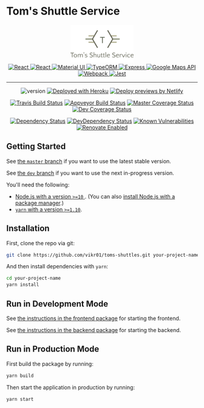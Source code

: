 # Tom's Shuttle Service

<div align="center">
  <img alt="Tom's Shuttle Service" style="max-height:100px;""
      src="./packages/frontend/src/images/logo.png"/>
</div>

<div align="center">
  <a href="https://reactjs.org" rel="noopener" target="_blank">
    <img alt="React" height="60" 
      src="https://raw.githubusercontent.com/yarnpkg/assets/master/yarn-kitten-circle.png"/>
  </a>
  <a href="https://reactjs.org" rel="noopener" target="_blank">
    <img alt="React" height="60" 
      src="https://avatars.githubusercontent.com/u/6412038"/>
  </a>
  <a href="https://material-ui.com/" rel="noopener" target="_blank">
    <img height="60" width="60" src="https://material-ui.com/static/images/material-ui-logo.svg" alt="Material UI"/>
  </a>
  <a href="http://typeorm.io/" rel="noopener" target="_blank">
    <img alt="TypeORM" height="60" src="https://raw.githubusercontent.com/typeorm/typeorm.github.io/master/image/logo/logo.png"/>
  </a> 
  <a href="https://expressjs.com" rel="noopener" target="_blank">
    <img alt="Express" height="60" 
      src="https://avatars.githubusercontent.com/u/5658226"/>
  </a>
  <a href="https://developers.google.com/maps/" rel="noopener" target="_blank">
    <img alt="Google Maps API" height="60" 
      src="https://avatars.githubusercontent.com/u/3717923"/>
  </a>
  <a href="https://webpack.js.org" rel="noopener" target="_blank">
    <img alt="Webpack"  height="60" src="https://raw.githubusercontent.com/webpack/media/master/logo/icon.png"/>
  </a> 
  <a href="https://jestjs.io" rel="noopener" target="_blank">
    <img height="60" src="https://jestjs.io/img/jest.png" alt="Jest"/>
  </a>
</div>

<hr>

<div align="center">

![version](https://img.shields.io/badge/version-0.2.0-blue.svg)
[![Deployed with Heroku](https://img.shields.io/badge/deployed%20with-heroku-purple.svg?logo=heroku)](https://sjshuttle.herokuapp.com)
[![Deploy previews by Netlify](https://img.shields.io/badge/deploy%20previews%20by-netlify-teal.svg?logo=netlify)](https://toms-shuttles.netlify.com)

[![Travis Build Status](https://img.shields.io/travis/com/vikr01/toms-shuttles.svg?label=linux/macOS&logo=linux)](https://travis-ci.com/vikr01/toms-shuttles)
[![Appveyor Build Status](https://img.shields.io/appveyor/ci/vikr01/toms-shuttles.svg?label=windows&logo=windows)](https://ci.appveyor.com/project/vikr01/toms-shuttles/branch/master)
[![Master Coverage Status](https://img.shields.io/codecov/c/github/vikr01/toms-shuttles/master.svg?label=coverage&logo=codecov)](https://codecov.io/gh/vikr01/toms-shuttles/branch/master)
[![Dev Coverage Status](<https://img.shields.io/codecov/c/github/vikr01/toms-shuttles/dev.svg?label=coverage%20(dev)&logo=codecov>)](https://codecov.io/gh/vikr01/toms-shuttles/branch/dev)

[![Dependency Status](https://img.shields.io/david/vikr01/toms-shuttles.svg?label=dependencies)](https://david-dm.org/vikr01/toms-shuttles)
[![DevDependency Status](https://img.shields.io/david/dev/vikr01/toms-shuttles.svg?label=devDependencies)](https://david-dm.org/vikr01/toms-shuttles?type=dev)
[![Known Vulnerabilities](https://snyk.io/test/github/vikr01/toms-shuttles/badge.svg?targetFile=package.json)](https://snyk.io/test/github/vikr01/toms-shuttles?targetFile=package.json)
[![Renovate Enabled](https://img.shields.io/badge/renovate-enabled-brightgreen.svg?logo=renovatebot)](https://renovatebot.com/)

</div>

## Getting Started

See [the `master` branch](https://github.com/vikr01/toms-shuttles/tree/master) if you want to use the latest stable version.

See [the `dev` branch](https://github.com/vikr01/toms-shuttles/tree/dev) if you want to use the next in-progress version.

You'll need the following:

- [Node.js with a version `>=10` ](https://nodejs.org/en/download/). (You can also [install Node.js with a package manager](https://nodejs.org/en/download/package-manager/).)
- [`yarn` with a version `>=1.10`](https://yarnpkg.com/en/docs/install).

## Installation

First, clone the repo via git:

```bash
git clone https://github.com/vikr01/toms-shuttles.git your-project-name
```

And then install dependencies with `yarn`:

```bash
cd your-project-name
yarn install
```

## Run in Development Mode

See [the instructions in the frontend package](./packages/frontend) for starting the frontend.

See [the instructions in the backend package](./packages/backend) for starting the backend.

## Run in Production Mode

First build the package by running:

```bash
yarn build
```

Then start the application in production by running:

```bash
yarn start
```
